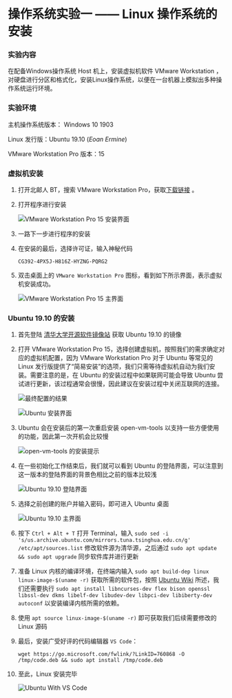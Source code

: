 # 操作系统实验一 —— Linux 操作系统的安装

### 实验内容

在配备Windows操作系统 Host 机上，安装虚拟机软件 VMware Workstation ， 对硬盘进行分区和格式化，安装Linux操作系统，以便在一台机器上模拟出多种操作系统运行环境。

### 实验环境

主机操作系统版本： Windows 10 1903

Linux 发行版：Ubuntu 19.10 (*Eoan Ermine*)

VMware Workstation Pro 版本：15

### 虚拟机安装

1. 打开北邮人 BT，搜索 VMware Workstation Pro，获取[下载链接](https://bt.byr.cn/details.php?id=284764&hit=1) 。

2. 打开程序进行安装

   ![VMware Workstation Pro 15 安装界面](https://raw.githubusercontent.com/name1e5s/playground/master/OS-Lab/fig/lab-1/fig1-1.png)

3. 一路下一步进行程序的安装

4. 在安装的最后，选择许可证，输入神秘代码

   ```
   CG392-4PX5J-H816Z-HYZNG-PQRG2
   ```

5. 双击桌面上的 `VMware Workstation Pro` 图标，看到如下所示界面，表示虚拟机安装成功。

   ![VMware Workstation Pro 15 主界面](https://raw.githubusercontent.com/name1e5s/playground/master/OS-Lab/fig/lab-1/fig1-2.png)

### Ubuntu 19.10 的安装

1. 首先登陆 [清华大学开源软件镜像站](https://mirrors.tuna.tsinghua.edu.cn/) 获取 Ubuntu 19.10 的镜像

2. 打开 VMware Workstation Pro 15，选择创建虚拟机，按照我们的需求确定对应的虚拟机配置，因为 VMware Workstation Pro 对于 Ubuntu 等常见的 Linux 发行版提供了“简易安装”的选项，我们只需等待虚拟机自动为我们安装。需要注意的是，在 Ubuntu 的安装过程中如果联网可能会导致 Ubuntu 尝试进行更新，该过程通常会很慢，因此建议在安装过程中关闭互联网的连接。

   ![最终配置的结果](https://raw.githubusercontent.com/name1e5s/playground/master/OS-Lab/fig/lab-1/fig2-1.png)

   ![Ubuntu 安装界面](https://raw.githubusercontent.com/name1e5s/playground/master/OS-Lab/fig/lab-1/fig2-2.png)

3. Ubuntu 会在安装后的第一次重启安装 open-vm-tools 以支持一些方便使用的功能，因此第一次开机会比较慢

   ![open-vm-tools 的安装提示](https://raw.githubusercontent.com/name1e5s/playground/master/OS-Lab/fig/lab-1/fig2-3.png)

4. 在一些初始化工作结束后，我们就可以看到 Ubuntu 的登陆界面，可以注意到这一版本的登陆界面的背景色相比之前的版本比较浅

   ![Ubuntu 19.10 登陆界面](https://raw.githubusercontent.com/name1e5s/playground/master/OS-Lab/fig/lab-1/fig2-4.png)

5. 选择之前创建的账户并输入密码，即可进入 Ubuntu 桌面

   ![Ubuntu 19.10 主界面](https://raw.githubusercontent.com/name1e5s/playground/master/OS-Lab/fig/lab-1/fig2-5.png)

6. 按下 `Ctrl + Alt + T` 打开 Terminal，输入 `sudo sed -i 's/us.archive.ubuntu.com/mirrors.tuna.tsinghua.edu.cn/g' /etc/apt/sources.list` 修改软件源为清华源，之后通过 `sudo apt update && sudo apt upgrade` 同步软件库并进行更新

7. 准备 Linux 内核的编译环境，在终端内输入 `sudo apt build-dep linux linux-image-$(uname -r)` 获取所需的软件包，按照 [Ubuntu Wiki](https://wiki.ubuntu.com/Kernel/BuildYourOwnKernel#Build_Environment)  所述，我们还需要执行 `sudo apt install libncurses-dev flex bison openssl libssl-dev dkms libelf-dev libudev-dev libpci-dev libiberty-dev autoconf` 以安装编译内核所需的依赖。

8. 使用 `apt source linux-image-$(uname -r)` 即可获取我们后续需要修改的 Linux 源码

9. 最后，安装广受好评的代码编辑器 `VS Code`：

   ```
   wget https://go.microsoft.com/fwlink/?LinkID=760868 -O /tmp/code.deb && sudo apt install /tmp/code.deb
   ```

10. 至此，Linux 安装完毕

    ![Ubuntu With VS Code](https://raw.githubusercontent.com/name1e5s/playground/master/OS-Lab/fig/lab-1/fig2-6.png)